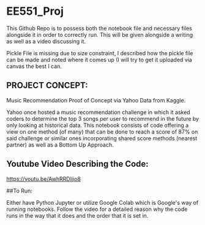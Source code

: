 # EE551_Proj

This Github Repo is to possess both the notebook file and necessary files alongside it in order to correctly run. This will be given alongside a writing as well as a video discussing it.

Pickle File is missing due to size constraint, I described how the pickle file can be made and noted where it comes up (I will try to get it uploaded via canvas the best I can.


## PROJECT CONCEPT:

Music Recommendation Proof of Concept via Yahoo Data from Kaggle.

Yahoo once hosted a music recommendation challenge in which it asked coders to determine the top 3 songs per user to recommend in the future by only looking at historical data. This notebook consists of code offering a view on one method (of many) that can be done to reach a score of 87% on said challenge or similar ones incorporating shared score methods (nearest partner) as well as a Bottom Up Approach.


## Youtube Video Describing the Code:

https://youtu.be/AwhRRDIjio8

##To Run:

Either have Python Jupyter or utilize Google Colab which is Google's way of running notebooks. Follow the video for a detailed reason why the code runs in the way that it does and the order that it is set in.
